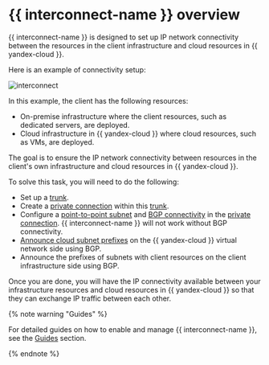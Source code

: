 # {{ interconnect-name }} overview

{{ interconnect-name }} is designed to set up IP network connectivity between the resources in the client infrastructure and cloud resources in {{ yandex-cloud }}.

Here is an example of connectivity setup:


![interconnect](../../_assets/interconnect/interconnect.svg)



In this example, the client has the following resources:

* On-premise infrastructure where the client resources, such as dedicated servers, are deployed.
* Cloud infrastructure in {{ yandex-cloud }} where cloud resources, such as VMs, are deployed.

The goal is to ensure the IP network connectivity between resources in the client's own infrastructure and cloud resources in {{ yandex-cloud }}.

To solve this task, you will need to do the following:

* Set up a [trunk](./trunk.md).
* Create a [private connection](./priv-con.md) within this [trunk](./trunk.md).
* Configure a [point-to-point subnet](./priv-con.md#priv-address) and [BGP connectivity](./priv-con.md#bgp-peering) in the [private connection](./priv-con.md). {{ interconnect-name }} will not work without BGP connectivity.
* [Announce cloud subnet prefixes](./priv-con.md#prc-announce) on the {{ yandex-cloud }} virtual network side using BGP.
* Announce the prefixes of subnets with client resources on the client infrastructure side using BGP.

Once you are done, you will have the IP connectivity available between your infrastructure resources and cloud resources in {{ yandex-cloud }} so that they can exchange IP traffic between each other.

{% note warning "Guides" %}

For detailed guides on how to enable and manage {{ interconnect-name }}, see the [Guides](../operations/) section.

{% endnote %}
